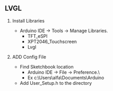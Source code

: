 
## LVGL

1. Install Libraries
    - Arduino IDE -> Tools -> Manage Libraries.  
        - TFT_eSPI
        - XPT2046_Touchscreen
        - Lvgl

2. ADD Config File
    - Find Sketchbook location
        - Arduino IDE -> File -> Preference.\
        - Ex c:\Users\alfa\Documents\Arduino
    - Add User_Setup.h to the directory